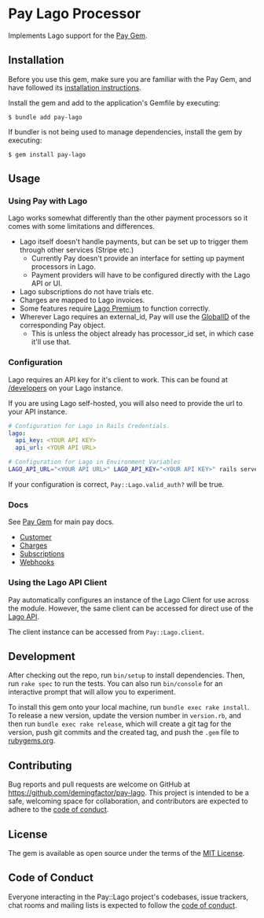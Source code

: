 # Pay Lago Processor

Implements Lago support for the [Pay Gem](https://github.com/pay-rails/pay).

## Installation
Before you use this gem, make sure you are familiar with the Pay Gem, and have followed
its [installation instructions](https://github.com/pay-rails/pay/blob/main/docs/1_installation.md).

Install the gem and add to the application's Gemfile by executing:

    $ bundle add pay-lago

If bundler is not being used to manage dependencies, install the gem by executing:

    $ gem install pay-lago

## Usage
### Using Pay with Lago

Lago works somewhat differently than the other payment processors so it comes with some limitations and differences.

* Lago itself doesn't handle payments, but can be set up to trigger them through other services (Stripe etc.)
  - Currently Pay doesn't provide an interface for setting up payment processors in Lago.
  - Payment providers will have to be configured directly with the Lago API or UI.
* Lago subscriptions do not have trials etc.
* Charges are mapped to Lago invoices.
* Some features require [Lago Premium](https://www.getlago.com/pricing) to function correctly.
* Wherever Lago requires an external_id, Pay will use the [GlobalID](https://github.com/rails/globalid) of the corresponding Pay object.
  - This is unless the object already has processor_id set, in which case it'll use that.

### Configuration

Lago requires an API key for it's client to work. This can be found at [/developers]() on your Lago instance.

If you are using Lago self-hosted, you will also need to provide the url to your API instance.

```yaml
# Configuration for Lago in Rails Credentials.
lago:
  api_key: <YOUR API KEY>
  api_url: <YOUR API URL>
```

```bash
# Configuration for Lago in Environment Variables
LAGO_API_URL="<YOUR API URL>" LAGO_API_KEY="<YOUR API KEY>" rails server
```

If your configuration is correct, `Pay::Lago.valid_auth?` will be true.

### Docs
See [Pay Gem](https://github.com/pay-rails/pay) for main pay docs.

- [Customer](docs/1_customers.md)
- [Charges](docs/2_charges.md)
- [Subscriptions](docs/3_subscriptions.md)
- [Webhooks](docs/4_webhooks.md)

### Using the Lago API Client

Pay automatically configures an instance of the Lago Client for use across the module. However, the same client can be accessed
for direct use of the [Lago API](https://docs.getlago.com/api-reference/intro).

The client instance can be accessed from `Pay::Lago.client`.

## Development

After checking out the repo, run `bin/setup` to install dependencies. Then, run `rake spec` to run the tests. You can also run `bin/console` for an interactive prompt that will allow you to experiment.

To install this gem onto your local machine, run `bundle exec rake install`. To release a new version, update the version number in `version.rb`, and then run `bundle exec rake release`, which will create a git tag for the version, push git commits and the created tag, and push the `.gem` file to [rubygems.org](https://rubygems.org).

## Contributing

Bug reports and pull requests are welcome on GitHub at https://github.com/demingfactor/pay-lago. This project is intended to be a safe, welcoming space for collaboration, and contributors are expected to adhere to the [code of conduct](https://github.com/demingfactor/pay-lago/blob/master/CODE_OF_CONDUCT.md).

## License

The gem is available as open source under the terms of the [MIT License](https://opensource.org/licenses/MIT).

## Code of Conduct

Everyone interacting in the Pay::Lago project's codebases, issue trackers, chat rooms and mailing lists is expected to follow the [code of conduct](https://github.com/demingfactor/pay-lago/blob/master/CODE_OF_CONDUCT.md).
